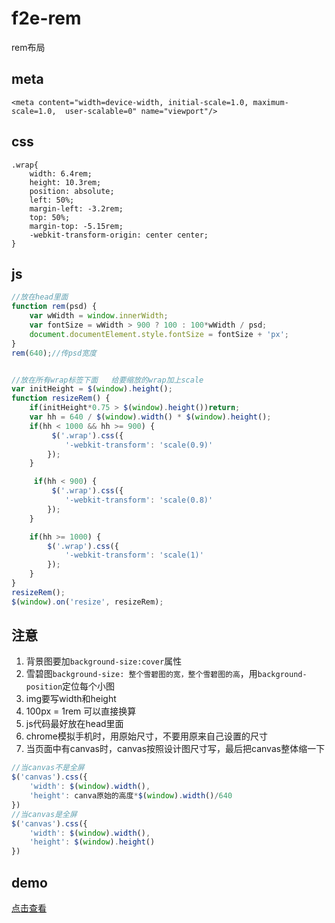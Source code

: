 # f2e-rem
rem布局
## meta ##
    <meta content="width=device-width, initial-scale=1.0, maximum-scale=1.0,  user-scalable=0" name="viewport"/>
## css ##
	.wrap{
		width: 6.4rem;
		height: 10.3rem;
		position: absolute;
		left: 50%;
		margin-left: -3.2rem;
		top: 50%;
		margin-top: -5.15rem;
		-webkit-transform-origin: center center; 
	}
    
	
## js ##
```javascript
//放在head里面
function rem(psd) {
	var wWidth = window.innerWidth;
	var fontSize = wWidth > 900 ? 100 : 100*wWidth / psd;
	document.documentElement.style.fontSize = fontSize + 'px';
}
rem(640);//传psd宽度


//放在所有wrap标签下面   给要缩放的wrap加上scale
var initHeight = $(window).height();
function resizeRem() {
	if(initHeight*0.75 > $(window).height())return;
	var hh = 640 / $(window).width() * $(window).height();
    if(hh < 1000 && hh >= 900) {
    	 $('.wrap').css({
	    	'-webkit-transform': 'scale(0.9)'
	    });
    }

     if(hh < 900) {
    	 $('.wrap').css({
	    	'-webkit-transform': 'scale(0.8)'
	    });
    }

    if(hh >= 1000) {
    	$('.wrap').css({
	    	'-webkit-transform': 'scale(1)'
	    });
    }
}
resizeRem();
$(window).on('resize', resizeRem);
```

## 注意 ##


1. 背景图要加`background-size:cover`属性
2. 雪碧图`background-size: 整个雪碧图的宽，整个雪碧图的高`，用`background-position`定位每个小图
3. img要写width和height
4. 100px = 1rem 可以直接换算
5. js代码最好放在head里面
6. chrome模拟手机时，用原始尺寸，不要用原来自己设置的尺寸
7. 当页面中有canvas时，canvas按照设计图尺寸写，最后把canvas整体缩一下
	
```javascript
//当canvas不是全屏
$('canvas').css({
	'width': $(window).width(), 
	'height': canva原始的高度*$(window).width()/640
})
//当canvas是全屏
$('canvas').css({
	'width': $(window).width(), 
	'height': $(window).height()
})
```


## demo ##
[点击查看](http://test.go.163.com/go/2017/1009/rem/)
